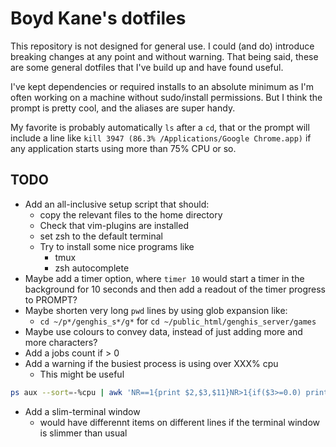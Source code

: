 # Boyd Kane's dotfiles
This repository is not designed for general use. I could (and do) introduce breaking changes at any point and without warning. That being said, these are some general dotfiles that I've build up and have found useful.

I've kept dependencies or required installs to an absolute minimum as I'm often working on a machine without sudo/install permissions. But I think the prompt is pretty cool, and the aliases are super handy.

My favorite is probably automatically `ls` after a `cd`, that or the prompt will include a line like `kill 3947 (86.3% /Applications/Google Chrome.app)` if any application starts using more than 75% CPU or so.

## TODO
- Add an all-inclusive setup script that should:
    - copy the relevant files to the home directory
    - Check that vim-plugins are installed
    - set zsh to the default terminal
    - Try to install some nice programs like
        - tmux
        - zsh autocomplete
- Maybe add a timer option, where `timer 10` would start a timer in the background for 10 seconds and then add a readout of the timer progress to PROMPT?
- Maybe shorten very long `pwd` lines by using glob expansion like:
    - `cd ~/p*/genghis_s*/g*` for `cd ~/public_html/genghis_server/games`
- Maybe use colours to convey data, instead of just adding more and more characters?
- Add a jobs count if > 0
- Add a warning if the busiest process is using over XXX% cpu
    - This might be useful
```sh
ps aux --sort=-%cpu | awk 'NR==1{print $2,$3,$11}NR>1{if($3>=0.0) print $2,$3,$11}'
```
- Add a slim-terminal window
    - would have differennt items on different lines if the terminal window is slimmer than usual
